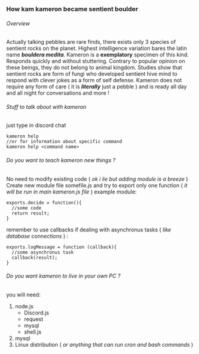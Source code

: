 ### How kam kameron became sentient boulder
###### Overview
Actually talking pebbles are rare finds, there exists only 3 species of sentient rocks on the planet.
Highest intelligence variation bares the latin name **_bouldera medita_**.
Kameron is a **exemplatory** specimen of this kind. Responds quickly and without stuttering.
Contrary to popular opinion on these beings, they do not belong to animal kingdom.
Studies show that sentient rocks are form of fungi who developed sentient hive mind to respond with clever jokes as a form of self defense.
Kameron does not require any form of care ( it is **_literally_** just a pebble ) and is ready all day and all night for conversations and more !

###### Stuff to talk about with kameron
just type in discord chat
```
kameron help
//or for information about specific command
kameron help <command name>
```
###### Do you want to teach kameron new things ?
No need to modify existing code ( *ok i lie but adding module is a breeze* )
Create new module file somefile.js and try to export only one function ( *it will be run in main kameron.js file* )
example module:
```
exports.decide = function(){
  //some code
  return result;
}
```
remember to use callbacks if dealing with asynchronus tasks ( *like database connections* ) :
```
exports.logMessage = function (callback){
  //some asynchronus task
  callback(result);
}
```
###### Do you want kameron to live in your own PC ?
you will need:

 1. node.js
    - Discord.js
    - request
    - mysql
    - shell.js
 2. mysql
 3. Linux distribution ( *or anything that can run cron and bash commands* )
